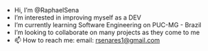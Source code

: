 - Hi, I’m @RaphaelSena
- I’m interested in improving myself as a DEV
- I’m currently learning Software Engineering on PUC-MG - Brazil
- I’m looking to collaborate on many projects as they come to me
- 📫 How to reach me:
          email: rsenares1@gmail.com
          

<!---
RaphaelSena/RaphaelSena is a ✨ special ✨ repository because its `README.md` (this file) appears on your GitHub profile.
You can click the Preview link to take a look at your changes.
--->
